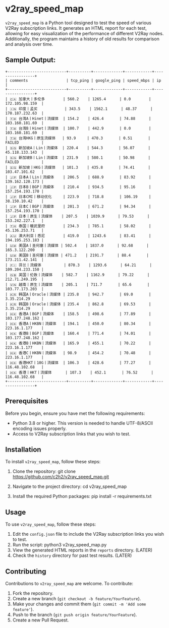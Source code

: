 # v2ray_speed_map

`v2ray_speed_map` is a Python tool designed to test the speed of various V2Ray subscription links. It generates an HTML report for each test, allowing for easy visualization of the performance of different V2Ray nodes. Additionally, the program maintains a history of old results for comparison and analysis over time.

## Sample Output:
```
+--------------------------+----------+-------------+------------+-----------------+
| comments                 | tcp_ping | google_ping | speed_mbps | ip              |
+--------------------------+----------+-------------+------------+-----------------+
| 🇨🇦 加拿大丨多伦多        | 560.2    | 1265.4      | 0.0        | 172.105.98.159  |
| 🇮🇳 印度丨孟买            | 343.5    | 1562.1      | 48.37      | 170.187.232.63  |
| 🇹🇼 台湾A丨Hinet丨流媒体  | 154.2    | 426.4       | 74.88      | 103.160.181.69  |
| 🇹🇼 台湾B丨Hinet丨流媒体  | 100.7    | 442.9       | 0.0        | 103.160.181.69  |
| 🇹🇼 台湾HKG丨原生流媒体   | 93.9     | 470.3       | 0.51       | FAILED          |
| 🇸🇬 新加坡A丨Lin丨流媒体  | 220.4    | 544.3       | 56.07      | 45.118.133.143  |
| 🇸🇬 新加坡B丨Lin丨流媒体  | 231.9    | 580.1       | 50.98      | FAILED          |
| 🇸🇬 新加坡丨HKG丨流媒体   | 101.3    | 435.8       | 74.41      | 103.47.101.62   |
| 🇯🇵 日本A丨Lin丨流媒体    | 206.5    | 688.9       | 83.92      | 139.162.120.173 |
| 🇯🇵 日本B丨BGP丨流媒体    | 210.4    | 934.5       | 95.16      | 157.254.193.170 |
| 🇯🇵 日本CMI丨移动优化     | 223.9    | 718.8       | 106.19     | 38.150.10.42    |
| 🇯🇵 日本C丨BGP丨流媒体    | 201.3    | 671.2       | 94.34      | 157.254.193.170 |
| 🇯🇵 日本丨原生丨流媒体    | 207.5    | 1039.9      | 79.53      | 153.242.227.1   |
| 🇹🇭 泰国丨暖武里府        | 234.3    | 785.1       | 58.02      | 45.136.253.71   |
| 🇦🇺 澳大利亚丨悉尼        | 419.0    | 1243.6      | 83.41      | 194.195.253.183 |
| 🇺🇲 美国A丨圣何塞丨流媒体 | 502.4    | 1837.0      | 92.68      | 165.3.122.200   |
| 🇺🇲 美国B丨圣何塞丨流媒体 | 471.2    | 2191.7      | 88.4       | 173.211.42.141  |
| 🇫🇮 芬兰丨流媒体          | 870.3    | 1293.6      | 64.21      | 109.204.233.150 |
| 🇬🇧 英国丨伦敦丨流媒体    | 582.7    | 1162.9      | 79.22      | 212.71.249.195  |
| 🇻🇳 越南丨原生丨流媒体    | 205.1    | 711.7       | 65.6       | 103.77.173.203  |
| 🇰🇷 韩国A丨Oracle丨流媒体 | 235.8    | 942.7       | 69.0       | 3.35.214.29     |
| 🇰🇷 韩国B丨Oracle丨流媒体 | 235.4    | 862.8       | 69.53      | 3.35.214.29     |
| 🇭🇰 香港A丨BGP丨流媒体    | 158.5    | 498.6       | 77.89      | 103.177.248.162 |
| 🇭🇰 香港A丨HKBN丨流媒体   | 194.1    | 450.0       | 80.34      | 223.16.1.177    |
| 🇭🇰 香港B丨BGP丨流媒体    | 160.4    | 771.4       | 74.01      | 103.177.248.162 |
| 🇭🇰 香港B丨HKBN丨流媒体   | 165.9    | 455.1       | 70.22      | 223.16.1.177    |
| 🇭🇰 香港C丨HKBN丨流媒体   | 98.9     | 454.2       | 70.48      | 223.16.1.177    |
| 🇭🇰 香港HKT丨10G丨流媒体  | 106.3    | 428.6       | 77.27      | 116.48.102.68   |
| 🇭🇰 香港丨HKT丨流媒体      | 107.3    | 452.1       | 76.52      | 116.48.102.68   |
+--------------------------+----------+-------------+------------+-----------------+
```

## Prerequisites

Before you begin, ensure you have met the following requirements:

- Python 3.8 or higher. This version is needed to handle UTF-8/ASCII encoding issues properly.
- Access to V2Ray subscription links that you wish to test.

## Installation

To install `v2ray_speed_map`, follow these steps:

1. Clone the repository:
    git clone https://github.com/c2h2/v2ray_speed_map.git

2. Navigate to the project directory:
    cd v2ray_speed_map

3. Install the required Python packages:
    pip install -r requirements.txt


## Usage

To use `v2ray_speed_map`, follow these steps:

1. Edit the `config.json` file to include the V2Ray subscription links you wish to test.
2. Run the script:
    python3 v2ray_speed_map.py 
3. View the generated HTML reports in the `reports` directory. (LATER)
4. Check the `history` directory for past test results. (LATER)

## Contributing

Contributions to `v2ray_speed_map` are welcome. To contribute:

1. Fork the repository.
2. Create a new branch (`git checkout -b feature/YourFeature`).
3. Make your changes and commit them (`git commit -m 'Add some feature'`).
4. Push to the branch (`git push origin feature/YourFeature`).
5. Create a new Pull Request.

